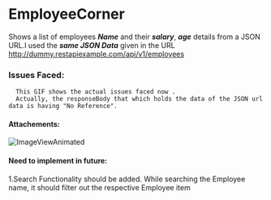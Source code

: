 # EmployeeCorner
Shows a list of employees ***Name*** and their ***salary***, ***age*** details from a JSON URL.I used the ***same JSON Data*** given in the URL http://dummy.restapiexample.com/api/v1/employees 

###   Issues Faced:
      This GIF shows the actual issues faced now .
      Actually, the responseBody that which holds the data of the JSON url data is having "No Reference".
 
 #### Attachements:

![ImageViewAnimated](https://user-images.githubusercontent.com/40599051/125277220-c949f480-e32e-11eb-8701-063275e1397f.gif)



#### Need to implement in future:
   1.Search Functionality should be added. While searching the Employee name, it should filter out the respective Employee item

